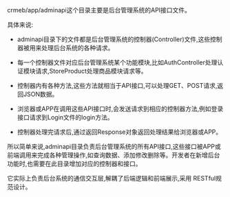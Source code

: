 crmeb/app/adminapi这个目录主要是后台管理系统的API接口文件。

具体来说:

- adminapi目录下的文件都是后台管理系统的控制器(Controller)文件,这些控制器被用来处理后台系统的各种请求。

- 每一个控制器文件对应后台管理系统某个功能模块,比如AuthController处理认证模块请求,StoreProduct处理商品模块请求等。

- 控制器内有各种方法,这些方法就相当于API接口,可以处理GET、POST请求,返回JSON数据。

- 浏览器或APP在调用这些API接口时,会发送请求到相应的控制器方法,例如登录接口请求到Login文件的login方法。

- 控制器处理完请求后,通过返回Response对象返回处理结果给浏览器或APP。

所以简单来说,adminapi目录负责后台管理系统的所有API接口,这些接口被APP或前端调用来完成各种管理操作,如查询数据、添加修改删除等。开发者在新增后台功能时,也需要在此目录增加对应的控制器和接口。

它实际上负责后台系统的通信交互层,解耦了后端逻辑和前端展示,采用 RESTful规范设计。